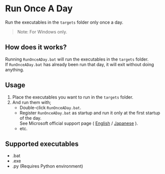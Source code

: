 # Run Once A Day

Run the executables in the `targets` folder only once a day.

> Note: For Windows only.

## How does it works?

Running `RunOnceADay.bat` will run the executables in the `targets` folder.  
If `RunOnceADay.bat` has already been run that day, it will exit without doing anything.

## Usage

1. Place the executables you want to run in the `targets` folder.
2. And run them with;
   * Double-click `RunOnceADay.bat`.
   * Register `RunOnceADay.bat` as startup and run it only at the first startup of the day.  
     See Microsoft official support page (
      [English](https://support.microsoft.com/en-us/windows/add-an-app-to-run-automatically-at-startup-in-windows-10-150da165-dcd9-7230-517b-cf3c295d89dd) / 
      [Japanese](https://support.microsoft.com/ja-jp/windows/windows-10-%E3%81%AE%E8%B5%B7%E5%8B%95%E6%99%82%E3%81%AB%E8%87%AA%E5%8B%95%E7%9A%84%E3%81%AB%E5%AE%9F%E8%A1%8C%E3%81%99%E3%82%8B%E3%82%A2%E3%83%97%E3%83%AA%E3%82%92%E8%BF%BD%E5%8A%A0%E3%81%99%E3%82%8B-150da165-dcd9-7230-517b-cf3c295d89dd)
    ).
   * etc.

## Supported executables

* .bat
* .exe
* .py (Requires Python environment)
